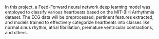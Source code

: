 In this project, a Feed-Forward neural network deep learning model was employed to classify various heartbeats based on the MIT-BIH Arrhythmia dataset. The ECG data will be preprocessed, pertinent features extracted, and models trained to effectively categorize heartbeats into classes like normal sinus rhythm, atrial fibrillation, premature ventricular contractions, and others.
